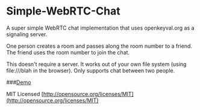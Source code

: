 Simple-WebRTC-Chat
==================

A super simple WebRTC chat implementation that uses openkeyval.org as a signaling server.

One person creates a room and passes along the room number to a friend.
The friend uses the room number to join the chat.

This doesn't require a server. It works out of your own file system (using file:///blah in the browser).
Only supports chat between two people.

###[Demo](http://dl.dropboxusercontent.com/u/2145242/SimpleWebRTCChat/index.html)

MIT Licensed
[http://opensource.org/licenses/MIT](http://opensource.org/licenses/MIT)

